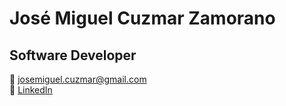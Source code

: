 # José Miguel Cuzmar Zamorano
## Software Developer
  
:email: josemiguel.cuzmar@gmail.com  
:briefcase: [LinkedIn](https://linkedin.com/in/josé-miguel-cuzmar)


